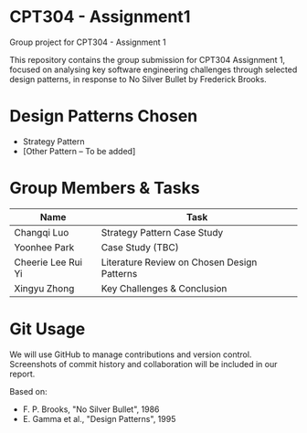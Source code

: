# CPT304 - Assignment1
Group project for CPT304 - Assignment 1

This repository contains the group submission for CPT304 Assignment 1, focused on analysing key software engineering challenges through selected design patterns, in response to No Silver Bullet by Frederick Brooks.

# Design Patterns Chosen
- Strategy Pattern 
- [Other Pattern – To be added]


# Group Members & Tasks

| Name               | Task                                          |
| ------------------ | --------------------------------------------- |
| Changqi Luo        | Strategy Pattern Case Study                   |
| Yoonhee Park       | Case Study (TBC)                              |
| Cheerie Lee Rui Yi | Literature Review on Chosen Design Patterns   |
| Xingyu Zhong       | Key Challenges & Conclusion                   |      


# Git Usage
We will use GitHub to manage contributions and version control. Screenshots of commit history and collaboration will be included in our report.

Based on:
- F. P. Brooks, "No Silver Bullet", 1986
- E. Gamma et al., "Design Patterns", 1995
